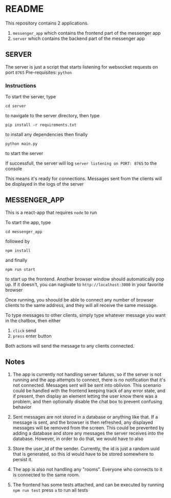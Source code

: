 # README

This repository contains 2 applications.

1. `messenger_app` which contains the frontend part of the messenger app
2. `server` which contains the backend part of the messenger app

## SERVER

The server is just a script that starts listening for websocket requests on port `8765`
Pre-requisites: `python`

### Instructions

To start the server, type

```
cd server
```

to navigate to the server directory, then type

```
pip install -r requirements.txt
```

to install any dependencies
then finally

```
python main.py
```

to start the server

If successfull, the server will log
`server listening on PORT: 8765` to the console

This means it's ready for connections.
Messages sent from the clients will be displayed in the logs of the server

## MESSENGER_APP

This is a react-app that requires `node` to run

To start the app, type

```
cd messenger_app
```

followed by

```
npm install
```

and finally

```
npm run start
```

to start up the frontend. Another browser window should automatically pop up.
If it doesn't, you can nagivate to `http://localhost:3000` in your favorite browser

Once running, you shoould be able to connect any number of browser clients to the same address, and they will all receive the same message.

To type messages to other clients, simply type whatever message you want in the chatbox, then either

1. `click` send
2. `press` enter button

Both actions will send the message to any clients connected.

## Notes

1. The app is currently not handling server failures, so if the server is not running and the app attempts to connect, there is no notification that it's not connected. Messages sent will be sent into oblivion.
   This scenario could be handled with the frontend keeping track of any error state, and if present, then display an element letting the user know there was a problem, and then optionally disable the chat box to prevent confusing behavior

2. Sent messages are not stored in a database or anything like that. If a message is sent, and the browser is then refreshed, any displayed messages will be removed from the screen. This could be prevented by adding a database and store any messages the server receives into the database. However, in order to do that, we would have to also

3. Store the user_id of the sender. Currently, the id is just a random uuid that is generated, so this id would have to be stored somewhere to persist it.

4. The app is also not handling any "rooms". Everyone who connects to it is connected to the same room.

5. The frontend has some tests attached, and can be executed by running `npm run test`
   press `a` to run all tests
